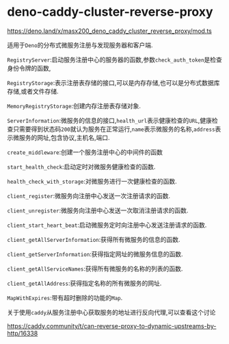 # deno-caddy-cluster-reverse-proxy

https://deno.land/x/masx200_deno_caddy_cluster_reverse_proxy/mod.ts

适用于`Deno`的分布式微服务注册与发现服务器和客户端.

`RegistryServer`:启动服务注册中心的服务器的函数,参数`check_auth_token`是检查身份令牌的函数,

`RegistryStorage`:表示注册表存储的接口,可以是内存存储,也可以是分布式数据库存储,或者文件存储.

`MemoryRegistryStorage`:创建内存注册表存储对象.

`ServerInformation`:微服务的信息的接口,`health_url`表示健康检查的`URL`,健康检查只需要得到状态码`200`就认为服务在正常运行,`name`表示微服务的名称,`address`表示微服务的网址,包含协议,主机名,端口.

`create_middleware`:创建一个服务注册中心的中间件的函数

`start_health_check`:启动定时对微服务健康检查的函数.

`health_check_with_storage`:对微服务进行一次健康检查的函数.

`client_register`:微服务向注册中心发送一次注册请求的函数.

`client_unregister`:微服务向注册中心发送一次取消注册请求的函数.

`client_start_heart_beat`:启动微服务定时向注册中心发送注册请求的函数.

`client_getAllServerInformation`:获得所有微服务的信息的函数.

`client_getServerInformation`:获得指定网址的微服务信息的函数.

`client_getAllServiceNames`:获得所有微服务的名称的列表的函数.

`client_getAllAddress`:获得指定名称的所有微服务的网址.

`MapWithExpires`:带有超时删除的功能的`Map`.

关于使用`caddy`从服务注册中心获取服务的地址进行反向代理,可以查看这个讨论

https://caddy.community/t/can-reverse-proxy-to-dynamic-upstreams-by-http/16338
